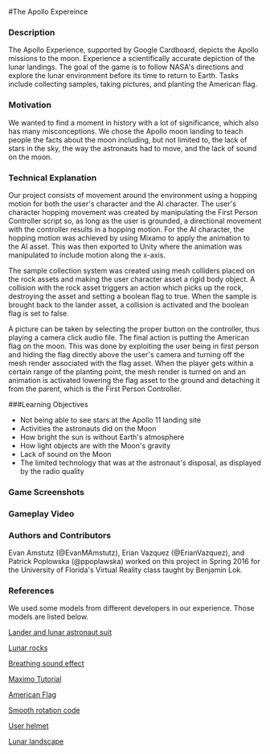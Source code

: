 #The Apollo Expereince

### Description
The Apollo Experience, supported by Google Cardboard, depicts the Apollo missions to the moon. Experience a scientifically accurate depiction of the lunar landings. The goal of the game is to follow NASA's directions and explore the lunar environment before its time to return to Earth. Tasks include collecting samples, taking pictures, and planting the American flag.

### Motivation
We wanted to find a moment in history with a lot of significance, which also has many misconceptions. We chose the Apollo moon landing to teach people the facts about the moon including, but not limited to, the lack of stars in the sky, the way the astronauts had to move, and the lack of sound on the moon.

### Technical Explanation
Our project consists of movement around the environment using a hopping motion for both the user's character and the AI character. The user's character hopping movement was created by manipulating the First Person Controller script so, as long as the user is grounded, a directional movement with the controller results in a hopping motion. For the AI character, the hopping motion was achieved by using Mixamo to apply the animation to the AI asset. This was then exported to Unity where the animation was manipulated to include motion along the x-axis. 

The sample collection system was created using mesh colliders placed on the rock assets and making the user character asset a rigid body object. A collision with the rock asset triggers an action which picks up the rock, destroying the asset and setting a boolean flag to true. When the sample is brought back to the lander asset, a collision is activated and the boolean flag is set to false. 

A picture can be taken by selecting the proper button on the controller, thus playing a camera click audio file. The final action is putting the American flag on the moon. This was done by exploiting the user being in first person and hiding the flag directly above the user's camera and turning off the mesh render associated with the flag asset. When the player gets within a certain range of the planting point, the mesh render is turned on and an animation is activated lowering the flag asset to the ground and detaching it from the parent, which is the First Person Controller.

###Learning Objectives
* Not being able to see stars at the Apollo 11 landing site
* Activities the astronauts did on the Moon
* How bright the sun is without Earth's atmosphere
* How light objects are with the Moon's gravity
* Lack of sound on the Moon
* The limited technology that was at the astronaut's disposal, as displayed by the radio quality

### Game Screenshots


### Gameplay Video


### Authors and Contributors
Evan Amstutz (@EvanMAmstutz), Erian Vazquez (@ErianVazquez), and Patrick Poplowska (@ppoplawska) worked on this project in Spring 2016 for the University of Florida's Virtual Reality class taught by Benjamin Lok.

### References
We used some models from different developers in our experience. Those models are listed below.

[Lander and lunar astronaut suit](http://nasa3d.arc.nasa.gov/models)

[Lunar rocks](https://www.assetstore.unity3d.com/en/#!/content/6947)

[Breathing sound effect](https://www.youtube.com/watch?v=Wt7b8RyRfWw)

[Maximo Tutorial](https://www.youtube.com/watch?v=mBbXPB_6SWs)

[American Flag](https://3dwarehouse.sketchup.com/model.html?id=c34b64f276c670f349bb7846d039ee8)

[Smooth rotation code](http://forum.unity3d.com/threads/smooth-look-at.26141/)

[User helmet](https://3dwarehouse.sketchup.com/model.html?id=ubdd49a99-679f-460e-844e-5dcbdca48a85)

[Lunar landscape](https://www.assetstore.unity3d.com/en/#!/content/35818)
